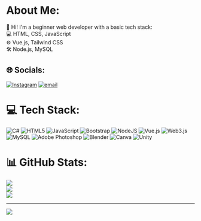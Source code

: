 # About Me:
👋 Hi! I'm a beginner web developer with a basic tech stack:<br>💻 HTML, CSS, JavaScript<br>⚙️ Vue.js, Tailwind CSS<br>🛠️ Node.js, MySQL


## 🌐 Socials:
[![Instagram](https://img.shields.io/badge/Instagram-%23E4405F.svg?logo=Instagram&logoColor=white)]([https://instagram.com/@valentyn411](https://www.instagram.com/valentyn411/)) [![email](https://img.shields.io/badge/Email-D14836?logo=gmail&logoColor=white)](mailto:valentyn1304@gmail.com) 

# 💻 Tech Stack:
![C#](https://img.shields.io/badge/c%23-%23239120.svg?style=for-the-badge&logo=csharp&logoColor=white) ![HTML5](https://img.shields.io/badge/html5-%23E34F26.svg?style=for-the-badge&logo=html5&logoColor=white) ![JavaScript](https://img.shields.io/badge/javascript-%23323330.svg?style=for-the-badge&logo=javascript&logoColor=%23F7DF1E) ![Bootstrap](https://img.shields.io/badge/bootstrap-%238511FA.svg?style=for-the-badge&logo=bootstrap&logoColor=white) ![NodeJS](https://img.shields.io/badge/node.js-6DA55F?style=for-the-badge&logo=node.js&logoColor=white) ![Vue.js](https://img.shields.io/badge/vue.js-%2335495e.svg?style=for-the-badge&logo=vuedotjs&logoColor=%234FC08D) ![Web3.js](https://img.shields.io/badge/web3.js-F16822?style=for-the-badge&logo=web3.js&logoColor=white) ![MySQL](https://img.shields.io/badge/mysql-4479A1.svg?style=for-the-badge&logo=mysql&logoColor=white) ![Adobe Photoshop](https://img.shields.io/badge/adobe%20photoshop-%2331A8FF.svg?style=for-the-badge&logo=adobe%20photoshop&logoColor=white) ![Blender](https://img.shields.io/badge/blender-%23F5792A.svg?style=for-the-badge&logo=blender&logoColor=white) ![Canva](https://img.shields.io/badge/Canva-%2300C4CC.svg?style=for-the-badge&logo=Canva&logoColor=white) ![Unity](https://img.shields.io/badge/unity-%23000000.svg?style=for-the-badge&logo=unity&logoColor=white)
# 📊 GitHub Stats:
![](https://github-readme-stats.vercel.app/api?username=Valentine42011&theme=dark&hide_border=true&include_all_commits=false&count_private=false)<br/>
![](https://nirzak-streak-stats.vercel.app/?user=Valentine42011&theme=dark&hide_border=true)<br/>
![](https://github-readme-stats.vercel.app/api/top-langs/?username=Valentine42011&theme=dark&hide_border=true&include_all_commits=false&count_private=false&layout=compact)

---
[![](https://visitcount.itsvg.in/api?id=Valentine42011&icon=0&color=0)](https://visitcount.itsvg.in)

<!-- Proudly created with GPRM ( https://gprm.itsvg.in ) -->

